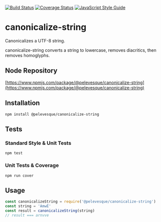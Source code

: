 [![Build Status](https://travis-ci.org/pelevesque/canonicalize-string.svg?branch=master)](https://travis-ci.org/pelevesque/canonicalize-string)
[![Coverage Status](https://coveralls.io/repos/github/pelevesque/canonicalize-string/badge.svg?branch=master)](https://coveralls.io/github/pelevesque/canonicalize-string?branch=master)
[![JavaScript Style Guide](https://img.shields.io/badge/code_style-standard-brightgreen.svg)](https://standardjs.com)

# canonicalize-string

Canonicalizes a UTF-8 string.

canonicalize-string converts a string to lowercase, removes diacritics, then removes homoglyphs.

## Node Repository

[https://www.npmjs.com/package/@pelevesque/canonicalize-string](https://www.npmjs.com/package/@pelevesque/canonicalize-string)

## Installation

`npm install @pelevesque/canonicalize-string`

## Tests

### Standard Style & Unit Tests

`npm test`

### Unit Tests & Coverage

`npm run cover`

## Usage

```js
const canonicalizeString = require('@pelevesque/canonicalize-string')
const string = 'AmwÉ'
const result = canonicalizeString(string)
// result === arnvve
```

